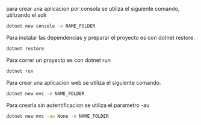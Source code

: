para crear una aplicacion por consola se utiliza el siguiente comando, utilizando el sdk
```bash
dotnet new console -o NAME_FOLDER
```

Para instalar las dependencias y preparar el proyecto es con dotnet restore.
```bash
dotnet restore
```

Para correr un proyecto es con dotnet run
```bash
dotnet run
```

Para crear una aplicacion web se utiliza el siguiente comando.
```bash
dotnet new mvc -o NAME_FOLDER
```

Para crearla sin autentificacion se utiliza el parametro -au
```bash
dotnet new mvc -au None -o NAME_FOLDER
```


